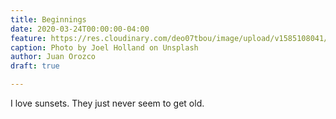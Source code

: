 ```yaml
---
title: Beginnings
date: 2020-03-24T00:00:00-04:00
feature: https://res.cloudinary.com/deo07tbou/image/upload/v1585108041/explorozcos/joel-holland-RwxJtL-WshE-unsplash_pewcm1.jpg
caption: Photo by Joel Holland on Unsplash
author: Juan Orozco
draft: true

---
```

I love sunsets. They just never seem to get old.